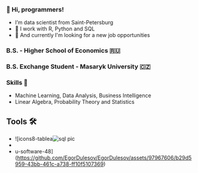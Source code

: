 ### 👋 Hi, programmers! 
- I’m data scientist from Saint-Petersburg
- 🤤 I work with R, Python and SQL
- 👀 And currently I'm looking for a new job opportunities

### B.S. - Higher School of Economics 🇷🇺
### B.S. Exchange Student - Masaryk University 🇨🇿

### Skills 💪
- Machine Learning, Data Analysis, Business Intelligence
- Linear Algebra, Probability Theory and Statistics

## Tools 🛠

- ![icons8-tablea![sql pic](https://github.com/EgorDulesov/EgorDulesov/assets/97967606/a301654f-ed24-45f6-a89a-acd5f2d95c4c)
- 
- u-software-48](https://github.com/EgorDulesov/EgorDulesov/assets/97967606/b29d5959-43bb-461c-a738-ff10f5107369)


<!---
EgorDulesov/EgorDulesov is a ✨ special ✨ repository because its `README.md` (this file) appears on your GitHub profile.
You can click the Preview link to take a look at your changes.
--->
